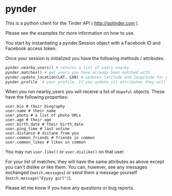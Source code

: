 # pynder

This is a python client for the Tinder API ( http://gotinder.com ).

Please see the examples for more information on how to use.

You start by instantiating a pynder.Session object with a Facebook ID and Facebook access token.

Once your session is initialized you have the following methods / attributes:

```python
pynder.nearby_users() # returns a list of users nearby
pynder.matches() # get users you have already been matched with
pynder.update_location(LAT, LON) # updates latitude and longitude for your profile
pynder.profile  # your profile. If you update its attributes they will be updated on Tinder.
```

When you run nearby_users you will receive a list of `Hopeful` objects. 
These have the following properties:

```
user.bio # their biography
user.name # their name
user.photo # a list of photo URLs
user.age # their age
user.birth_date # their birth_date
user.ping_time # last online
user.distance # distane from you
user.common_friends # friends in common
user.common_likes # likes in common
````

You may run `user.like()` or `user.dislike()` on that user.

For your list of matches, they will have the same attributes as above except you can't dislike or like them. You can, however, see any messages exchanged (`match.messages`)   or send them a message yourself (`match.message("Eyyyy gurl")`).

Please let me know if you have any questions or bug reports.
